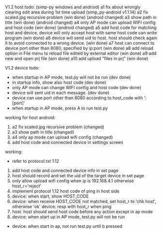 V1.2 host todo: (simp-py windows and android)
  a1 fix about wrongly clearing edit area during 1st time upload (simp_py-android v1.1.14)
  a2 fix scaled.jpg recursive problem (win done) (android changed) 
  a3 show path in title  (win done)  (android changed)
  a4 only AP mode can upload WIFI config and host code (win done) (android changed) 
  a5 add host code for matching host and device, device will only accept host with same host code can write program (win done)
  a6 device will send uid to host. host should check again it to avoid connected to a wrong device. (win done)
  a7 host can connect to device port other than 8080, specified by ip:port (win done) 
  a8 add reload option in File menu to reload file edited by external editor (win done)
  a9 add new and open prj file (win done)
  a10 add upload "files in prj" (win done)
  
V1.2 device todo:
  * when startup in AP mode, test.py will not be run (dev done)
  * in startup info, show also host code (dev done)
  * only AP mode can change WIFI config and host code (dev done)
  * device will sent uid in each message. (dev done)
  * device can use port other than 8080 according to host_code with ':[port]'
  * when startup in AP mode, press A to run test.py

working for host android:
  1. a2 fix scaled.jpg recursive problem (changed)
  2. a3 show path in title (changed)
  3. a4 only ap mode can upload wifi config (changed)
  4. add host code and connected device in settings screen
  
  
working:
  * refer to protocol.txt 1.12
  1. add host code and connected device info in set page
  2. host should record and set the uid of the target device in set page
  3. only allow upload wifi config when ip is 192.168.4.1 otherwise host_r='reject'
  4. implement protocol 1.12 host code of ping in host side
  5. device: when start, show HOST_CODE
  6. device: when receive HOST_CODE not matched, set host_r to 'chk host', otherwise 'ok'
     device: resp with host_r when ping
  7. host: host should send host code before any action except in ap mode
  8. device: when start up in AP mode, test.py will not be run
  - device: when start in ap, not run test.py until b pressed  